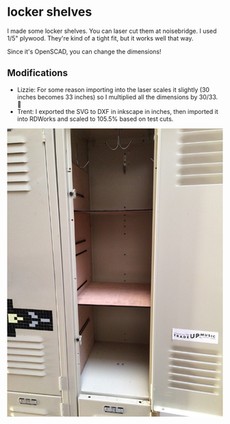 # locker shelves

I made some locker shelves. You can laser cut them at noisebridge. I
used 1/5" plywood. They're kind of a tight fit, but it works well that
way.

Since it's OpenSCAD, you can change the dimensions!

## Modifications

- Lizzie: For some reason importing into the laser scales it slightly (30 inches becomes 33 inches) so I multiplied all the dimensions by 30/33. 🤷
- Trent: I exported the SVG to DXF in inkscape in inches, then imported it into RDWorks and scaled to 105.5% based on test cuts.

![Photo](./locker_shelves.jpg)
